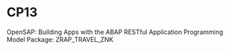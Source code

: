 # CP13
OpenSAP: Building Apps with the ABAP RESTful Application Programming Model
Package: ZRAP_TRAVEL_ZNK
